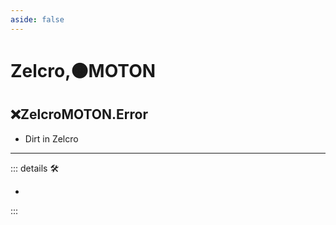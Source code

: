 ```yaml
---
aside: false
---
```

# Zelcro,🟠MOTON

## ❌<error>ZelcroMOTON.Error</error>

- Dirt in Zelcro

---

<!-- =================================================== -->
<!-- =================================================== -->
<!-- =================================================== -->
<!-- =================================================== -->
<!-- =================================================== -->
::: details 🛠

-

:::
